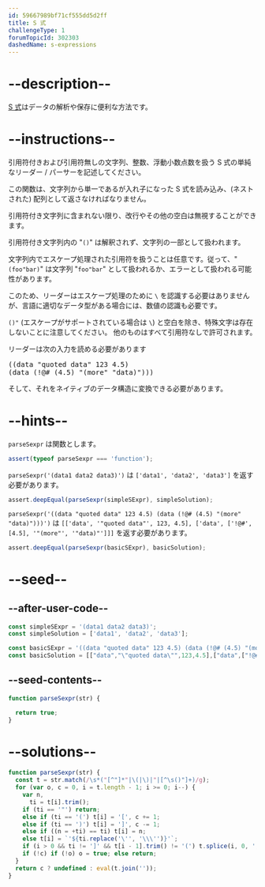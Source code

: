 ```yaml
---
id: 59667989bf71cf555dd5d2ff
title: S 式
challengeType: 1
forumTopicId: 302303
dashedName: s-expressions
---
```


# --description--

<a href="https://rosettacode.org/wiki/S-expressions" target="_blank" rel="noopener noreferrer nofollow">S 式</a>はデータの解析や保存に便利な方法です。

# --instructions--

引用符付きおよび引用符無しの文字列、整数、浮動小数点数を扱う S 式の単純なリーダー / パーサーを記述してください。

この関数は、文字列から単一であるが入れ子になった S 式を読み込み、(ネストされた) 配列として返さなければなりません。

引用符付き文字列に含まれない限り、改行やその他の空白は無視することができます。

引用符付き文字列内の "`()`" は解釈されず、文字列の一部として扱われます。

文字列内でエスケープ処理された引用符を扱うことは任意です。従って、"`(foo"bar)`" は文字列 "`foo"bar`" として扱われるか、エラーとして扱われる可能性があります。

このため、リーダーはエスケープ処理のために `\` を認識する必要はありませんが、言語に適切なデータ型がある場合には、数値の認識も必要です。

`()"` (エスケープがサポートされている場合は `\`) と空白を除き、特殊文字は存在しないことに注意してください。 他のものはすべて引用符なしで許可されます。

リーダーは次の入力を読める必要があります

<pre>((data "quoted data" 123 4.5)
(data (!@# (4.5) "(more" "data)")))
</pre>

そして、それをネイティブのデータ構造に変換できる必要があります。

# --hints--

`parseSexpr` は関数とします。

```js
assert(typeof parseSexpr === 'function');
```

`parseSexpr('(data1 data2 data3)')` は `['data1', 'data2', 'data3']` を返す必要があります。

```js
assert.deepEqual(parseSexpr(simpleSExpr), simpleSolution);
```

`parseSexpr('((data "quoted data" 123 4.5) (data (!@# (4.5) "(more" "data)")))')` は `[['data', '"quoted data"', 123, 4.5], ['data', ['!@#', [4.5], '"(more"', '"data)"']]]` を返す必要があります。

```js
assert.deepEqual(parseSexpr(basicSExpr), basicSolution);
```

# --seed--

## --after-user-code--

```js
const simpleSExpr = '(data1 data2 data3)';
const simpleSolution = ['data1', 'data2', 'data3'];

const basicSExpr = '((data "quoted data" 123 4.5) (data (!@# (4.5) "(more" "data)")))';
const basicSolution = [["data","\"quoted data\"",123,4.5],["data",["!@#",[4.5],"\"(more\"","\"data)\""]]];
```

## --seed-contents--

```js
function parseSexpr(str) {

  return true;
}
```

# --solutions--

```js
function parseSexpr(str) {
  const t = str.match(/\s*("[^"]*"|\(|\)|"|[^\s()"]+)/g);
  for (var o, c = 0, i = t.length - 1; i >= 0; i--) {
    var n,
      ti = t[i].trim();
    if (ti == '"') return;
    else if (ti == '(') t[i] = '[', c += 1;
    else if (ti == ')') t[i] = ']', c -= 1;
    else if ((n = +ti) == ti) t[i] = n;
    else t[i] = `'${ti.replace('\'', '\\\'')}'`;
    if (i > 0 && ti != ']' && t[i - 1].trim() != '(') t.splice(i, 0, ',');
    if (!c) if (!o) o = true; else return;
  }
  return c ? undefined : eval(t.join(''));
}
```
